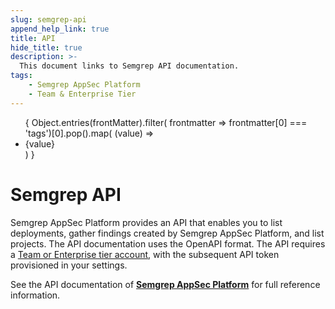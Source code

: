 ```yaml
---
slug: semgrep-api
append_help_link: true
title: API
hide_title: true
description: >-
  This document links to Semgrep API documentation.
tags:
    - Semgrep AppSec Platform
    - Team & Enterprise Tier 
---
```


<ul id="tag__badge-list">
{
Object.entries(frontMatter).filter(
    frontmatter => frontmatter[0] === 'tags')[0].pop().map(
    (value) => <li class='tag__badge-item'>{value}</li> )
}
</ul>

# Semgrep API

Semgrep AppSec Platform provides an API that enables you to list deployments, gather findings created by Semgrep AppSec Platform, and list projects. The API documentation uses the OpenAPI format. The API requires a [Team or Enterprise tier account](https://semgrep.dev/pricing/), with the subsequent API token provisioned in your settings.

See the API documentation of **[Semgrep AppSec Platform](https://semgrep.dev/api/v1/docs/)** for full reference information.
